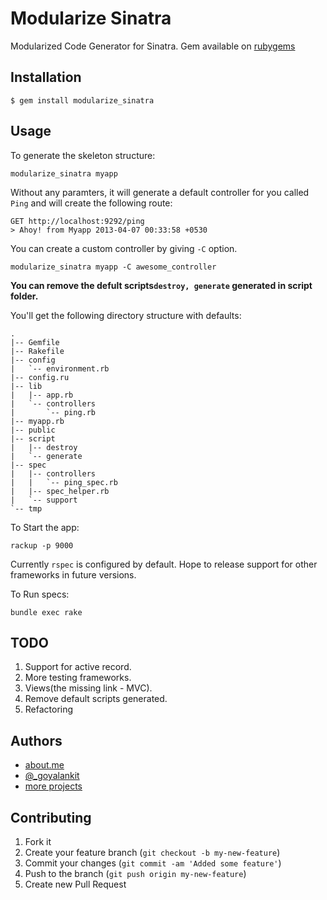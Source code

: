 # Modularize Sinatra

Modularized Code Generator for Sinatra. Gem available on [rubygems](https://rubygems.org/gems/modularize_sinatra)

## Installation

    $ gem install modularize_sinatra

## Usage

To generate the skeleton structure:

    modularize_sinatra myapp

Without any paramters, it will generate a default controller for you called `Ping` and will create the following route:

    GET http://localhost:9292/ping
    > Ahoy! from Myapp 2013-04-07 00:33:58 +0530

You can create a custom controller by giving `-C` option.

    modularize_sinatra myapp -C awesome_controller    

**You can remove the defult scripts`destroy, generate` generated in script folder.**
  

You'll get the following directory structure with defaults:

    .
    |-- Gemfile
    |-- Rakefile
    |-- config
    |   `-- environment.rb
    |-- config.ru
    |-- lib
    |   |-- app.rb
    |   `-- controllers
    |       `-- ping.rb
    |-- myapp.rb
    |-- public
    |-- script
    |   |-- destroy
    |   `-- generate
    |-- spec
    |   |-- controllers
    |   |   `-- ping_spec.rb
    |   |-- spec_helper.rb
    |   `-- support
    `-- tmp


To Start the app:
    
    rackup -p 9000

Currently `rspec` is configured by default. Hope to release support for other frameworks in future versions.

To Run specs:

    bundle exec rake 
    
## TODO

1. Support for active record.
2. More testing frameworks.
3. Views(the missing link - MVC).
3. Remove default scripts generated.
4. Refactoring 
    
## Authors

 * [about.me](http://about.me/goyalankit)
 * [@_goyalankit](http://twitter.com/_goyalankit)
 * [more projects](http://goyalankit.com/labs)

## Contributing

1. Fork it
2. Create your feature branch (`git checkout -b my-new-feature`)
3. Commit your changes (`git commit -am 'Added some feature'`)
4. Push to the branch (`git push origin my-new-feature`)
5. Create new Pull Request
